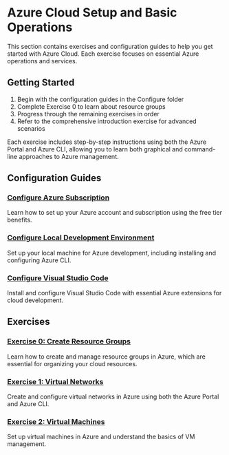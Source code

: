 # Azure Cloud Setup and Basic Operations

This section contains exercises and configuration guides to help you get started with Azure Cloud. Each exercise focuses on essential Azure operations and services.

## Getting Started

1. Begin with the configuration guides in the Configure folder
2. Complete Exercise 0 to learn about resource groups
3. Progress through the remaining exercises in order
4. Refer to the comprehensive introduction exercise for advanced scenarios

Each exercise includes step-by-step instructions using both the Azure Portal and Azure CLI, allowing you to learn both graphical and command-line approaches to Azure management.

## Configuration Guides

### [Configure Azure Subscription](./Configure/setup-subscription.md)

Learn how to set up your Azure account and subscription using the free tier benefits.

### [Configure Local Development Environment](./Configure/setup-lde.md)

Set up your local machine for Azure development, including installing and configuring Azure CLI.

### [Configure Visual Studio Code](./Configure/setup-ide.md)

Install and configure Visual Studio Code with essential Azure extensions for cloud development.

## Exercises

### [Exercise 0: Create Resource Groups](./Exercise0/README.md)

Learn how to create and manage resource groups in Azure, which are essential for organizing your cloud resources.

### [Exercise 1: Virtual Networks](./Exercise1.md)

Create and configure virtual networks in Azure using both the Azure Portal and Azure CLI.

### [Exercise 2: Virtual Machines](./Exercise2.md)

Set up virtual machines in Azure and understand the basics of VM management.
